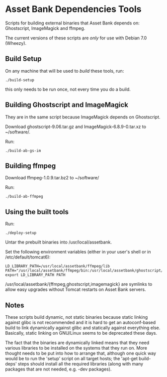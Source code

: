 Asset Bank Dependencies Tools
=============================

Scripts for building external binaries that Asset Bank depends on:
Ghostscript, ImageMagick and ffmpeg.

The current versions of these scripts are *only* for use with Debian 7.0
(Wheezy).

Build Setup
-----------
On any machine that will be used to *build* these tools, run:

    ./build-setup

this only needs to be run once, not every time you do a build.

Building Ghostscript and ImageMagick
------------------------------------
They are in the same script because ImageMagick depends on Ghostscript.

Download ghostscript-9.06.tar.gz and ImageMagick-6.8.9-0.tar.xz to
~/software/.

Run:

    ./build-ab-gs-im

Building ffmpeg
---------------
Download ffmpeg-1.0.9.tar.bz2 to ~/software/

Run:

    ./build-ab-ffmpeg

Using the built tools
---------------------
Run:

    ./deploy-setup

Untar the prebuilt binaries into /usr/local/assetbank.

Set the following environment variables (either in your user's shell or in
/etc/default/tomcat6):

    LD_LIBRARY_PATH=/usr/local/assetbank/ffmpeg/lib
    PATH="/usr/local/assetbank/ffmpeg/bin:/usr/local/assetbank/ghostscript/bin:/usr/local/assetbank/imagemagick/bin:$PATH"
    export LD_LIBRARY_PATH PATH

/usr/local/assetbank/{ffmpeg,ghostscript,imagemagick} are symlinks to allow
easy upgrades without Tomcat restarts on Asset Bank servers.

Notes
-----
These scripts build dynamic, not static binaries because static linking
against glibc is not recommended and it is hard to get an autoconf-based
build to link dynamically against glibc and statically against everything
else. Basically, static linking on GNU/Linux seems to be deprecated these
days.

The fact that the binaries are dynamically linked means that they need
various libraries to be installed on the systems that they run on. More
thought needs to be put into how to arrange that, although one quick way
would be to run the 'setup' script on all target hosts; the 'apt-get
build-deps' steps should install all the required libraries (along with many
packages that are not needed, e.g. -dev packages).
